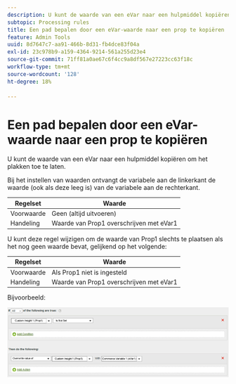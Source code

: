 ```yaml
---
description: U kunt de waarde van een eVar naar een hulpmiddel kopiëren om het plakken toe te laten.
subtopic: Processing rules
title: Een pad bepalen door een eVar-waarde naar een prop te kopiëren
feature: Admin Tools
uuid: 8d7647c7-aa91-466b-8d31-fb4dce83f04a
exl-id: 23c978b9-a159-4364-9214-561a255d23e4
source-git-commit: 71ff81a0ae67c6f4cc9a8df567e27223cc63f18c
workflow-type: tm+mt
source-wordcount: '128'
ht-degree: 18%

---
```


# Een pad bepalen door een eVar-waarde naar een prop te kopiëren

U kunt de waarde van een eVar naar een hulpmiddel kopiëren om het plakken toe te laten.

Bij het instellen van waarden ontvangt de variabele aan de linkerkant de waarde (ook als deze leeg is) van de variabele aan de rechterkant.

| Regelset | Waarde |
|---|---|
| Voorwaarde | Geen (altijd uitvoeren) |
| Handeling | Waarde van Prop1 overschrijven met eVar1 |

U kunt deze regel wijzigen om de waarde van Prop1 slechts te plaatsen als het nog geen waarde bevat, gelijkend op het volgende:

| Regelset | Waarde |
|---|---|
| Voorwaarde | Als Prop1 niet is ingesteld |
| Handeling | Waarde van Prop1 overschrijven met eVar1 |

Bijvoorbeeld:

![](assets/overwrite-empty-prop.png)

